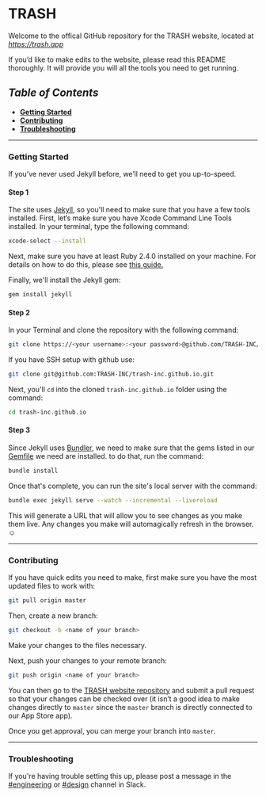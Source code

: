 # TRASH

Welcome to the offical GitHub repository for the TRASH website, located at [_https://trash.app_](https://trash.app/)

If you’d like to make edits to the website, please read this README thoroughly. It will provide you will all the tools you need to get running.

## *Table of Contents*

  - [**Getting Started**](#getting-started)
  - [**Contributing**](#contributing)
  - [**Troubleshooting**](#troubleshooting)

---

### **Getting Started**

If you’ve never used Jekyll before, we’ll need to get you up-to-speed.

#### Step 1

The site uses [Jekyll](https://jekyllrb.com/), so you'll need to make sure that you have a few tools installed. First, let’s make sure you have Xcode Command Line Tools installed. In your terminal, type the following command:

```sh
xcode-select --install
```

Next, make sure you have at least Ruby 2.4.0 installed on your machine. For details on how to do this, please see [this guide.](https://jekyllrb.com/docs/installation/)

Finally, we'll install the Jekyll gem:

```sh
gem install jekyll
```

#### Step 2

In your Terminal and clone the repository with the following command:

```sh
git clone https://<your username>:<your password>@github.com/TRASH-INC/trash-inc.github.io.git
```
If you have SSH setup with github use:
```sh
git clone git@github.com:TRASH-INC/trash-inc.github.io.git
```

Next, you'll `cd` into the cloned `trash-inc.github.io` folder using the command:

```sh
cd trash-inc.github.io
```

#### Step 3

Since Jekyll uses [Bundler](https://bundler.io), we need to make sure that the gems listed in our [Gemfile](/blob/master/Gemfile) we need are installed. to do that, run the command:

```sh
bundle install
```

Once that's complete, you can run the site's local server with the command:

```sh
bundle exec jekyll serve --watch --incremental --livereload
```

This will generate a URL that will allow you to see changes as you make them live. Any changes you make will automagically refresh in the browser. ☺️

---

### **Contributing**

If you have quick edits you need to make, first make sure you have the most updated files to work with:

```sh
git pull origin master
```

Then, create a new branch:

```sh
git checkout -b <name of your branch>
```

Make your changes to the files necessary.

Next, push your changes to your remote branch:

```sh
git push origin <name of your branch>
```

You can then go to the [TRASH website repository](https://github.com/TRASH-INC/trash-inc.github.io) and submit a pull request so that your changes can be checked over (it isn’t a good idea to make changes directly to `master` since the `master` branch is directly connected to our App Store app).

Once you get approval, you can merge your branch into `master`.

---

### **Troubleshooting**

If you're having trouble setting this up, please post a message in the [#engineering](https://app.slack.com/client/T6DMJDJ4R/CHQETFH60) or [#design](https://app.slack.com/client/T6DMJDJ4R/CHRUSE9RC) channel in Slack.
